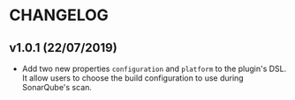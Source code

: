 # CHANGELOG

## v1.0.1 (22/07/2019)

* Add two new properties `configuration` and `platform` to the plugin's DSL. It allow users to choose the build configuration to use during SonarQube's scan.
